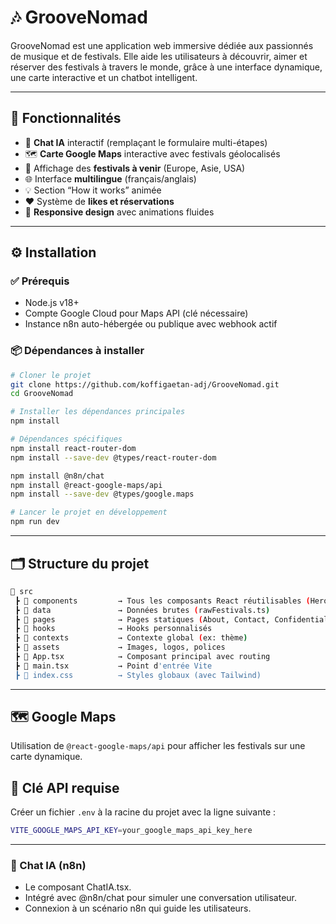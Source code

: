 # 🎶 GrooveNomad

GrooveNomad est une application web immersive dédiée aux passionnés de musique et de festivals. Elle aide les utilisateurs à découvrir, aimer et réserver des festivals à travers le monde, grâce à une interface dynamique, une carte interactive et un chatbot intelligent.

---

## 🌟 Fonctionnalités

- 💬 **Chat IA** interactif (remplaçant le formulaire multi-étapes)
- 🗺️ **Carte Google Maps** interactive avec festivals géolocalisés
- 📆 Affichage des **festivals à venir** (Europe, Asie, USA)
- 🌐 Interface **multilingue** (français/anglais)
- 💡 Section “How it works” animée
- ❤️ Système de **likes et réservations**
- 📱 **Responsive design** avec animations fluides

---

## ⚙️ Installation

### ✅ Prérequis

- Node.js v18+
- Compte Google Cloud pour Maps API (clé nécessaire)
- Instance n8n auto-hébergée ou publique avec webhook actif

### 📦 Dépendances à installer

```bash
# Cloner le projet
git clone https://github.com/koffigaetan-adj/GrooveNomad.git
cd GrooveNomad

# Installer les dépendances principales
npm install

# Dépendances spécifiques
npm install react-router-dom
npm install --save-dev @types/react-router-dom

npm install @n8n/chat
npm install @react-google-maps/api
npm install --save-dev @types/google.maps

# Lancer le projet en développement
npm run dev

```
---
## 🗂️ Structure du projet

```bash
📁 src
 ┣ 📂 components         → Tous les composants React réutilisables (Hero, FestivalCard, Header, Footer, ChatIA, etc.)
 ┣ 📂 data               → Données brutes (rawFestivals.ts)
 ┣ 📂 pages              → Pages statiques (About, Contact, Confidentialité)
 ┣ 📂 hooks              → Hooks personnalisés
 ┣ 📂 contexts           → Contexte global (ex: thème)
 ┣ 📂 assets             → Images, logos, polices
 ┣ 📄 App.tsx            → Composant principal avec routing
 ┣ 📄 main.tsx           → Point d'entrée Vite
 ┣ 📄 index.css          → Styles globaux (avec Tailwind)
```
---
## 🗺️ Google Maps
Utilisation de `@react-google-maps/api` pour afficher les festivals sur une carte dynamique.

## 🔑 Clé API requise
Créer un fichier `.env` à la racine du projet avec la ligne suivante :
```bash
VITE_GOOGLE_MAPS_API_KEY=your_google_maps_api_key_here

```
---
### 🤖 Chat IA (n8n)
- Le composant ChatIA.tsx.
- Intégré avec @n8n/chat pour simuler une conversation utilisateur.
- Connexion à un scénario n8n qui guide les utilisateurs.

